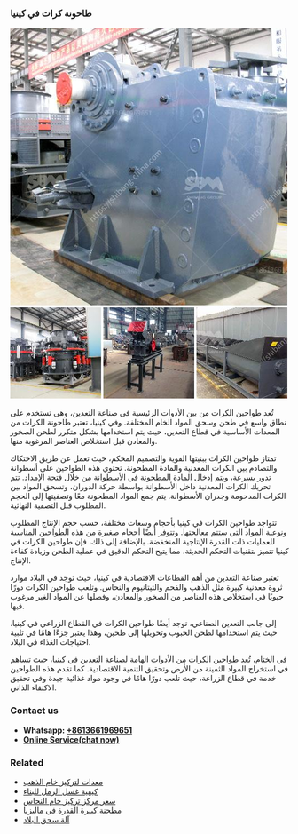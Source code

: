 <h3>طاحونة كرات في كينيا</h3><img src='1701852448.jpg' alt=''><p>تُعد طواحين الكرات من بين الأدوات الرئيسية في صناعة التعدين، وهي تستخدم على نطاق واسع في طحن وسحق المواد الخام المختلفة. وفي كينيا، تعتبر طاحونة الكرات من المعدات الأساسية في قطاع التعدين، حيث يتم استخدامها بشكل متكرر لطحن الصخور والمعادن قبل استخلاص العناصر المرغوبة منها.</p><p>تمتاز طواحين الكرات ببنيتها القوية والتصميم المحكم، حيث تعمل عن طريق الاحتكاك والتصادم بين الكرات المعدنية والمادة المطحونة. تحتوي هذه الطواحين على أسطوانة تدور بسرعة، ويتم إدخال المادة المطحونة في الأسطوانة من خلال فتحة الإمداد. تتم تحريك الكرات المعدنية داخل الأسطوانة بواسطة حركة الدوران، وتسحق المواد بين الكرات المدحومة وجدران الأسطوانة. يتم جمع المواد المطحونة معًا وتصفيتها إلى الحجم المطلوب قبل التصفية النهائية.</p><p>تتواجد طواحين الكرات في كينيا بأحجام وسعات مختلفة، حسب حجم الإنتاج المطلوب ونوعية المواد التي ستتم معالجتها. وتتوفر أيضًا أحجام صغيرة من هذه الطواحين المناسبة للعمليات ذات القدرة الإنتاجية المنخفضة. بالإضافة إلى ذلك، فإن طواحين الكرات في كينيا تتميز بتقنيات التحكم الحديثة، مما يتيح التحكم الدقيق في عملية الطحن وزيادة كفاءة الإنتاج.</p><p>تعتبر صناعة التعدين من أهم القطاعات الاقتصادية في كينيا، حيث توجد في البلاد موارد ثروة معدنية كبيرة مثل الذهب والفحم والتيتانيوم والنحاس. وتلعب طواحين الكرات دورًا حيويًا في استخلاص هذه العناصر من الصخور والمعادن، وفصلها عن المواد الغير مرغوب فيها.</p><p>إلى جانب التعدين الصناعي، توجد أيضًا طواحين الكرات في القطاع الزراعي في كينيا. حيث يتم استخدامها لطحن الحبوب وتحويلها إلى طحين، وهذا يعتبر جزءًا هامًا في تلبية احتياجات الغذاء في البلاد.</p><p>في الختام، تُعد طواحين الكرات من الأدوات الهامة لصناعة التعدين في كينيا، حيث تساهم في استخراج المواد الثمينة من الأرض وتحقيق التنمية الاقتصادية. كما تقدم هذه الطواحين خدمة في قطاع الزراعة، حيث تلعب دورًا هامًا في وجود مواد غذائية جيدة وفي تحقيق الاكتفاء الذاتي.</p><h3>Contact us</h3><ul><li><strong>Whatsapp:&nbsp;<a href="https://wa.me/8613661969651">+8613661969651</a></strong></li><li><a href="https://swt.shibang-china.com/?git&amp;zhl&amp;طاحونة كرات في كينيا"><strong>Online Service(chat now)</strong></a></li></ul><h3>Related</h3><ul><li><a href='معدات لتركيز خام الذهب.md'>معدات لتركيز خام الذهب</a></li><li><a href='كيفية غسل الرمل للبناء.md'>كيفية غسل الرمل للبناء</a></li><li><a href='سعر مركز تركيز خام النحاس.md'>سعر مركز تركيز خام النحاس</a></li><li><a href='مطحنة كبيرة القدرة في ماليزيا.md'>مطحنة كبيرة القدرة في ماليزيا</a></li><li><a href='آلة سحق البلاد.md'>آلة سحق البلاد</a></li></ul>